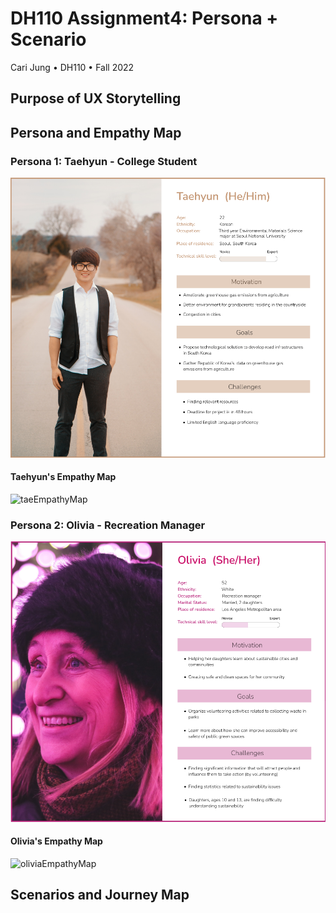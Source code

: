 # DH110 Assignment4: Persona + Scenario
Cari Jung • DH110 • Fall 2022

## Purpose of UX Storytelling 

## Persona and Empathy Map
### Persona 1: Taehyun - College Student
![Taehyun's Persona](personaTaehyun.png)

#### Taehyun's Empathy Map

<img width="900" alt="taeEmpathyMap" src="https://user-images.githubusercontent.com/114601962/197450617-4b94f08b-dfa9-41be-8215-042f7d76311c.png">

### Persona 2: Olivia - Recreation Manager
![Olivia's Persona](oliviaPersona.png)

#### Olivia's Empathy Map

<img width="900" alt="oliviaEmpathyMap" src="https://user-images.githubusercontent.com/114601962/197450604-b6fb53a3-d10e-4854-9e62-6710dc887519.png">

## Scenarios and Journey Map

